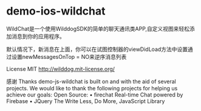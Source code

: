 # demo-ios-wildchat
WildChat是一个使用WilddogSDK的简单的聊天通讯类APP,自定义视图来轻松添加消息到你的应用程序。

默认情况下，新消息在上面，你可以在试图控制器的viewDidLoad方法中设置通过设置newMessagesOnTop = NO来逆序消息列表

License
MIT http://wilddog.mit-license.org/


感谢 Thanks
demo-js-wildchat is built on and with the aid of several projects. We would like to thank the following projects for helping us achieve our goals:
Open Source:
	•	firechat Real-time Chat powered by Firebase
	•	JQuery The Write Less, Do More, JavaScript Library



